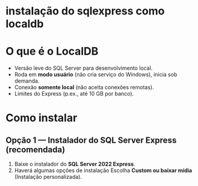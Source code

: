 # instalação do sqlexpress como localdb

# O que é o LocalDB
- Versão leve do SQL Server para desenvolvimento local.
- Roda em **modo usuário** (não cria serviço do Windows), inicia sob demanda.
- Conexão **somente local** (não aceita conexões remotas).
- Limites do Express (p.ex., até 10 GB por banco).

# Como instalar
## Opção 1 — Instalador do SQL Server Express (recomendada)
1. Baixe o instalador do **SQL Server 2022 Express**.
2. Haverá algumas opções de instalação Escolha **Custom ou baixar mídia** (Instalação personalizada).

